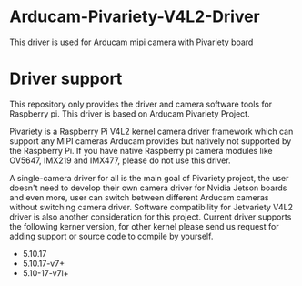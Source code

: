 # Arducam-Pivariety-V4L2-Driver
This driver is used for Arducam mipi camera with Pivariety board 
# Driver support
This repository only provides the driver and camera software tools for Raspberry pi. This driver is based on Arducam Pivariety Project.

Pivariety is a Raspberry Pi V4L2 kernel camera driver framework which can support any MIPI cameras Arducam provides but natively not supported by the Raspberry Pi. If you have native Raspberry pi camera modules like OV5647, IMX219 and IMX477, please do not use this driver.

A single-camera driver for all is the main goal of Pivariety project, the user doesn't need to develop their own camera driver for Nvidia Jetson boards and even more, user can switch between different Arducam cameras without switching camera driver. Software compatibility for Jetvariety V4L2 driver is also another consideration for this project.
Current driver supports the following kerner version, for other kernel please send us request for adding support or source code to compile by yourself.

- 5.10.17
- 5.10.17-v7+
- 5.10-17-v7l+
